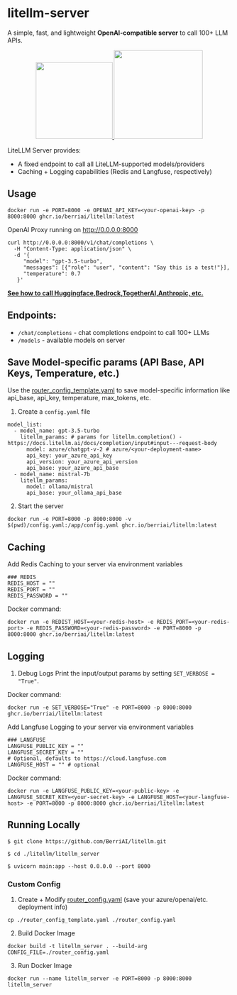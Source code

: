 # litellm-server

A simple, fast, and lightweight **OpenAI-compatible server** to call 100+ LLM APIs.

<p align="center" style="margin: 2%">
        <a href="https://l.linklyhq.com/l/1uHsr" target="_blank">
                <img src="https://render.com/images/deploy-to-render-button.svg" width="173"/>
        </a>
        <a href="https://l.linklyhq.com/l/1uHtX" target="_blank">
                <img src="https://deploy.cloud.run/button.svg" width="200"/>
        </a>
</p>

LiteLLM Server provides: 
- A fixed endpoint to call all LiteLLM-supported models/providers
- Caching + Logging capabilities (Redis and Langfuse, respectively)

## Usage 

```shell
docker run -e PORT=8000 -e OPENAI_API_KEY=<your-openai-key> -p 8000:8000 ghcr.io/berriai/litellm:latest
```
OpenAI Proxy running on http://0.0.0.0:8000

```shell
curl http://0.0.0.0:8000/v1/chat/completions \
  -H "Content-Type: application/json" \
  -d '{
     "model": "gpt-3.5-turbo",
     "messages": [{"role": "user", "content": "Say this is a test!"}],
     "temperature": 0.7
   }'
```

[**See how to call Huggingface,Bedrock,TogetherAI,Anthropic, etc.**](https://docs.litellm.ai/docs/providers)
## Endpoints:
- `/chat/completions` - chat completions endpoint to call 100+ LLMs
- `/models` - available models on server

## Save Model-specific params (API Base, API Keys, Temperature, etc.)
Use the [router_config_template.yaml](https://github.com/BerriAI/litellm/blob/main/router_config_template.yaml) to save model-specific information like api_base, api_key, temperature, max_tokens, etc. 

1. Create a `config.yaml` file
```shell
model_list:
  - model_name: gpt-3.5-turbo
    litellm_params: # params for litellm.completion() - https://docs.litellm.ai/docs/completion/input#input---request-body
      model: azure/chatgpt-v-2 # azure/<your-deployment-name>
      api_key: your_azure_api_key
      api_version: your_azure_api_version
      api_base: your_azure_api_base
  - model_name: mistral-7b
    litellm_params:
      model: ollama/mistral
      api_base: your_ollama_api_base
```

2. Start the server

```shell
docker run -e PORT=8000 -p 8000:8000 -v $(pwd)/config.yaml:/app/config.yaml ghcr.io/berriai/litellm:latest
```
## Caching 

Add Redis Caching to your server via environment variables  

```env
### REDIS
REDIS_HOST = "" 
REDIS_PORT = "" 
REDIS_PASSWORD = "" 
```

Docker command: 

```shell
docker run -e REDIST_HOST=<your-redis-host> -e REDIS_PORT=<your-redis-port> -e REDIS_PASSWORD=<your-redis-password> -e PORT=8000 -p 8000:8000 ghcr.io/berriai/litellm:latest
```

## Logging 

1. Debug Logs
Print the input/output params by setting `SET_VERBOSE = "True"`.

Docker command:

```shell
docker run -e SET_VERBOSE="True" -e PORT=8000 -p 8000:8000 ghcr.io/berriai/litellm:latest
```

Add Langfuse Logging to your server via environment variables  

```env
### LANGFUSE
LANGFUSE_PUBLIC_KEY = ""
LANGFUSE_SECRET_KEY = ""
# Optional, defaults to https://cloud.langfuse.com
LANGFUSE_HOST = "" # optional
```

Docker command: 

```shell
docker run -e LANGFUSE_PUBLIC_KEY=<your-public-key> -e LANGFUSE_SECRET_KEY=<your-secret-key> -e LANGFUSE_HOST=<your-langfuse-host> -e PORT=8000 -p 8000:8000 ghcr.io/berriai/litellm:latest
```

## Running Locally
```shell 
$ git clone https://github.com/BerriAI/litellm.git
```
```shell
$ cd ./litellm/litellm_server
```

```shell
$ uvicorn main:app --host 0.0.0.0 --port 8000
```
### Custom Config 
1. Create + Modify [router_config.yaml](https://github.com/BerriAI/litellm/blob/main/router_config_template.yaml) (save your azure/openai/etc. deployment info)
```shell
cp ./router_config_template.yaml ./router_config.yaml
```
2. Build Docker Image
```shell
docker build -t litellm_server . --build-arg CONFIG_FILE=./router_config.yaml 
```
3. Run Docker Image
```shell
docker run --name litellm_server -e PORT=8000 -p 8000:8000 litellm_server
```
